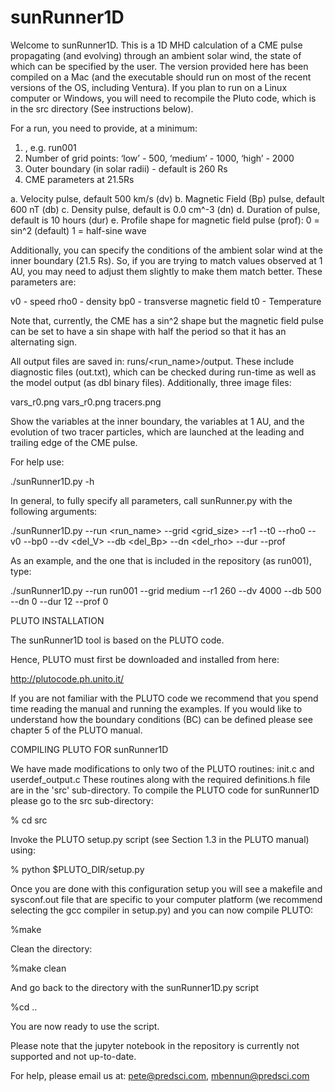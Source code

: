 # sunRunner1D

Welcome to sunRunner1D. This is a 1D MHD calculation of a CME pulse propagating (and evolving) through an ambient solar wind, the state of which can be specified by the user. The version provided here has been compiled on a Mac (and the executable should run on most of the recent versions of the OS, including Ventura). If you plan to run on a Linux computer or Windows, you will need to recompile the Pluto code, which is in the src directory (See instructions below). 

For a run, you need to provide, at a minimum: 

1.  <run name>, e.g. run001 
2. Number of grid points: ‘low’ - 500, ‘medium’ - 1000, ‘high’ - 2000 
3. Outer boundary (in solar radii) - default is 260 Rs
4. CME parameters at 21.5Rs 

a. Velocity pulse, default 500 km/s (dv)
b. Magnetic Field (Bp) pulse, default 600 nT (db)
c. Density pulse, default is 0.0 cm^-3 (dn)
d. Duration of pulse, default is 10 hours (dur)
e. Profile shape for magnetic field pulse (prof): 
   0 = sin^2 (default) 
   1 = half-sine wave

Additionally, you can specify the conditions of the ambient solar wind at the inner boundary (21.5 Rs). So, if you are trying to match values observed at 1 AU, you may need to adjust them slightly to make them match better. These parameters are:

v0 - speed
rho0 - density
bp0 - transverse magnetic field
t0 - Temperature
    
Note that, currently, the CME has a sin^2 shape but the magnetic field pulse can be set to have a sin shape with half the period so that it has an alternating sign.

All output files are saved in: runs/<run_name>/output. These include diagnostic files (out.txt), which can be checked during run-time as well as the model output (as dbl binary files). Additionally, three image files:

vars_r0.png
vars_r0.png
tracers.png

Show the variables at the inner boundary, the variables at 1 AU, and the evolution of two tracer particles, which are launched at the leading and trailing edge of the CME pulse. 

For help use: 

./sunRunner1D.py -h

In general, to fully specify all parameters, call sunRunner.py with the following arguments: 

./sunRunner1D.py --run <run_name> --grid <grid_size> --r1 <R1> --t0 <t0> --rho0 <rho0> --v0 <v0> --bp0 <bp0> --dv <del_V> --db <del_Bp> --dn <del_rho> --dur <duration> --prof <profile>

As an example, and the one that is included in the repository (as run001), type:

./sunRunner1D.py --run run001 --grid medium --r1 260 --dv 4000 --db 500 --dn 0 --dur 12 --prof 0


PLUTO INSTALLATION

The sunRunner1D tool is based on the PLUTO code. 

Hence, PLUTO must first be downloaded and installed from here:

http://plutocode.ph.unito.it/

If you are not familiar with the PLUTO code we recommend that you spend time reading the manual and running the examples. If you would like to understand how the boundary conditions (BC) can be defined please see chapter 5 of the PLUTO manual.  


COMPILING PLUTO FOR sunRunner1D

We have made modifications to only two of the PLUTO routines: init.c and userdef_output.c These routines along with the required definitions.h file are in the 'src' sub-directory.  To compile the PLUTO code for sunRunner1D please go to the src sub-directory:

% cd src

Invoke the PLUTO setup.py script (see Section 1.3 in the PLUTO manual) using:

%  python $PLUTO_DIR/setup.py

Once you are done with this configuration setup you will see a makefile and sysconf.out file that are specific to your computer platform (we recommend selecting the gcc compiler in setup.py) and you can now compile PLUTO:

%make 

Clean the directory:

%make clean

And go back to the directory with the sunRunner1D.py script

%cd ..

You are now ready to use the script.

Please note that the jupyter notebook in the repository is currently not supported and not up-to-date. 
   
For help, please email us at: pete@predsci.com, mbennun@predsci.com
   

